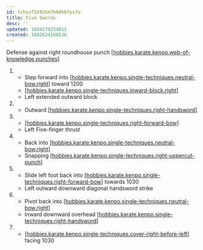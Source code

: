 ```yaml
---
id: tchssf1b92km7kb0k6fpifa
title: Five Swords
desc: ''
updated: 1684179254015
created: 1682624168536
---
```


Defense against right roundhouse punch
[[hobbies.karate.kenpo.web-of-knowledge.punches]]

1. - Step forward into [[hobbies.karate.kenpo.single-techniques.neutral-bow.right]] toward 1200
   - [[hobbies.karate.kenpo.single-techniques.inward-block.right]]
   - Left extended outward block
2. - Outward [[hobbies.karate.kenpo.single-techniques.right-handsword]]
3. - [[hobbies.karate.kenpo.single-techniques.right-forward-bow]]
   - Left Five-finger thrust
4. - Back into [[hobbies.karate.kenpo.single-techniques.neutral-bow.right]]
   - Snapping [[hobbies.karate.kenpo.single-techniques.right-uppercut-punch]]
5. - Slide left foot back into [[hobbies.karate.kenpo.single-techniques.right-forward-bow]] towards 1030
   - Left outward downward diagonal handsword strike
6. - Pivot back into [[hobbies.karate.kenpo.single-techniques.neutral-bow.right]]
   - Inward downward overhead [[hobbies.karate.kenpo.single-techniques.right-handsword]]
7. - [[hobbies.karate.kenpo.single-techniques.cover-right-before-left]] facing 1030


[//begin]: # "Autogenerated link references for markdown compatibility"
[hobbies.karate.kenpo.web-of-knowledge.punches]: hobbies.karate.kenpo.web-of-knowledge.punches "Punches"
[hobbies.karate.kenpo.single-techniques.neutral-bow.right]: hobbies.karate.kenpo.single-techniques.neutral-bow.right "Right Neutral Bow"
[hobbies.karate.kenpo.single-techniques.inward-block.right]: hobbies.karate.kenpo.single-techniques.inward-block.right "Right Inward Block"
[hobbies.karate.kenpo.single-techniques.right-handsword]: hobbies.karate.kenpo.single-techniques.right-handsword "Right Handsword"
[hobbies.karate.kenpo.single-techniques.right-forward-bow]: hobbies.karate.kenpo.single-techniques.right-forward-bow "Right Forward Bow"
[hobbies.karate.kenpo.single-techniques.right-uppercut-punch]: hobbies.karate.kenpo.single-techniques.right-uppercut-punch "Right Uppercut Punch"
[hobbies.karate.kenpo.single-techniques.cover-right-before-left]: hobbies.karate.kenpo.single-techniques.cover-right-before-left "Cover Right before Left"
[//end]: # "Autogenerated link references"